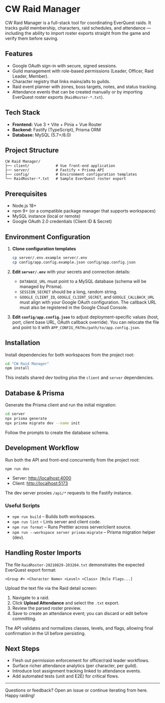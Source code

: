 # CW Raid Manager

CW Raid Manager is a full-stack tool for coordinating EverQuest raids. It tracks guild membership, characters, raid schedules, and attendance — including the ability to import roster exports straight from the game and verify them before saving.

## Features

- Google OAuth sign-in with secure, signed sessions.
- Guild management with role-based permissions (Leader, Officer, Raid Leader, Member).
- Character registry that links mains/alts to guilds.
- Raid event planner with zones, boss targets, notes, and status tracking.
- Attendance events that can be created manually or by importing EverQuest roster exports (`RaidRoster-*.txt`).

## Tech Stack

- **Frontend:** Vue 3 + Vite + Pinia + Vue Router
- **Backend:** Fastify (TypeScript), Prisma ORM
- **Database:** MySQL (5.7+/8.0)

## Project Structure

```
CW Raid Manager/
├── client/            # Vue front-end application
├── server/            # Fastify + Prisma API
├── config/            # Environment configuration templates
└── RaidRoster-*.txt   # Sample EverQuest roster export
```

## Prerequisites

- Node.js 18+
- npm 9+ (or a compatible package manager that supports workspaces)
- MySQL instance (local or remote)
- Google OAuth 2.0 credentials (Client ID & Secret)

## Environment Configuration

1. **Clone configuration templates**

   ```bash
   cp server/.env.example server/.env
   cp config/app.config.example.json config/app.config.json
   ```

2. **Edit `server/.env`** with your secrets and connection details:

   - `DATABASE_URL` must point to a MySQL database (schema will be managed by Prisma).
   - `SESSION_SECRET` should be a long, random string.
   - `GOOGLE_CLIENT_ID`, `GOOGLE_CLIENT_SECRET`, and `GOOGLE_CALLBACK_URL` must align with your Google OAuth configuration. The callback URL must also be registered in the Google Cloud Console.

3. **Edit `config/app.config.json`** to adjust deployment-specific values (host, port, client base URL, OAuth callback override). You can relocate the file and point to it with `APP_CONFIG_PATH=/path/to/app.config.json`.

## Installation

Install dependencies for both workspaces from the project root:

```bash
cd "CW Raid Manager"
npm install
```

This installs shared dev tooling plus the `client` and `server` dependencies.

## Database & Prisma

Generate the Prisma client and run the initial migration:

```bash
cd server
npx prisma generate
npx prisma migrate dev --name init
```

Follow the prompts to create the database schema.

## Development Workflow

Run both the API and front-end concurrently from the project root:

```bash
npm run dev
```

- Server: <http://localhost:4000>
- Client: <http://localhost:5173>

The dev server proxies `/api/*` requests to the Fastify instance.

### Useful Scripts

- `npm run build` – Builds both workspaces.
- `npm run lint` – Lints server and client code.
- `npm run format` – Runs Prettier across server/client source.
- `npm run --workspace server prisma:migrate` – Prisma migration helper (dev).

## Handling Roster Imports

The file `RaidRoster-20210829-203204.txt` demonstrates the expected EverQuest export format:

```
<Group #> <Character Name> <Level> <Class> [Role Flags...]
```

Upload the text file via the Raid detail screen:

1. Navigate to a raid.
2. Click **Upload Attendance** and select the `.txt` export.
3. Review the parsed roster preview.
4. Save to create an attendance event; you can discard or edit before committing.

The API validates and normalizes classes, levels, and flags, allowing final confirmation in the UI before persisting.

## Next Steps

- Flesh out permission enforcement for officer/raid leader workflows.
- Surface richer attendance analytics (per character, per guild).
- Introduce loot assignment tracking linked to attendance events.
- Add automated tests (unit and E2E) for critical flows.

---

Questions or feedback? Open an issue or continue iterating from here. Happy raiding!
